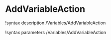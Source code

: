 <!-- MOOSE Documentation Stub: Remove this when content is added. -->

# AddVariableAction

!syntax description /Variables/AddVariableAction

!syntax parameters /Variables/AddVariableAction
